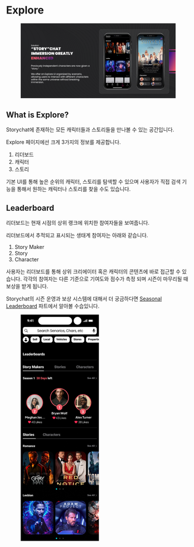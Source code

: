 # Explore

<figure><img src="../.gitbook/assets/image (5) (1).png" alt=""><figcaption></figcaption></figure>

## What is Explore?

Storychat에 존재하는 모든 캐릭터들과 스토리들을 만나볼 수 있는 공간입니다.

Explore 페이지에선 크게 3가지의 정보를 제공합니다.

1. 리더보드
2. 캐릭터
3. 스토리&#x20;

기본 UI를 통해 높은 순위의 캐릭터, 스토리를 탐색할 수 있으며 사용자가 직접 검색 기능을 통해서 원하는 캐릭터나 스토리를 찾을 수도 있습니다.



## Leaderboard

리더보드는 현재 시점의 상위 랭크에 위치한 참여자들을 보여줍니다.

리더보드에서 추적되고 표시되는 생태계 참여자는 아래와 같습니다.

1. Story Maker
2. Story
3. Character

사용자는 리더보드를 통해 상위 크리에이터 혹은 캐릭터의 콘텐츠에 바로 접근할 수 있습니다. 각각의 참여자는 다른 기준으로 기여도와 점수가 측정 되며 시즌이 마무리될 때 보상을 받게 됩니다.&#x20;

Storychat의 시즌 운영과 보상 시스템에 대해서 더 궁금하다면 [Seasonal Leaderboard](../ecosystem/rewards/seasonal-leaderboard.md) 파트에서 알아볼 수습있니다.

<figure><img src="../.gitbook/assets/image (6) (1).png" alt="" width="214"><figcaption></figcaption></figure>


